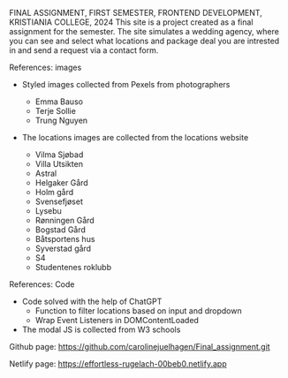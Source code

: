 FINAL ASSIGNMENT, FIRST SEMESTER, FRONTEND DEVELOPMENT, KRISTIANIA COLLEGE, 2024
This site is a project created as a final assignment for the semester. 
The site simulates a wedding agency, where you can see and select what locations and package deal you are intrested in and send a request via a contact form. 

References: images 
- Styled images collected from Pexels from photographers 
    - Emma Bauso
    - Terje Sollie
    - Trung Nguyen

- The locations images are collected from the locations website
    - Vilma Sjøbad
    - Villa Utsikten
    - Astral
    - Helgaker Gård
    - Holm gård
    - Svensefjøset
    - Lysebu
    - Rønningen Gård
    - Bogstad Gård
    - Båtsportens hus
    - Syverstad gård
    - S4
    - Studentenes roklubb

References: Code
- Code solved with the help of ChatGPT
    - Function to filter locations based on input and dropdown
    - Wrap Event Listeners in DOMContentLoaded
- The modal JS is collected from W3 schools

Github page: 
https://github.com/carolinejuelhagen/Final_assignment.git

Netlify page: 
https://effortless-rugelach-00beb0.netlify.app